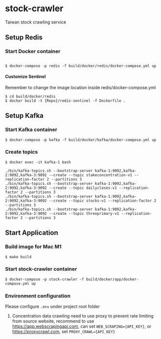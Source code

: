 # stock-crawler

Taiwan stock crawling service

## Setup Redis

### Start Docker container

```

$ docker-compose -p redis -f build/docker/redis/docker-compose.yml up
```

#### Customize Sentinel

Remember to change the image location inside redis/docker-compose.yml

```
$ cd build/docker/redis
$ docker build -t {Repo}/redis-sentinel -f Dockerfile .
```

## Setup Kafka

### Start Kafka container

```
$ docker-compose -p kafka -f build/docker/kafka/docker-compose.yml up
```

### Create topics

```
$ docker exec -it kafka-1 bash

./bin/kafka-topics.sh --bootstrap-server kafka-1:9092,kafka-2:9092,kafka-3:9092 --create --topic stakeconcentration-v1 --replication-factor 2 --partitions 3
./bin/kafka-topics.sh --bootstrap-server kafka-1:9092,kafka-2:9092,kafka-3:9092 --create --topic dailycloses-v1 --replication-factor 2 --partitions 3
./bin/kafka-topics.sh --bootstrap-server kafka-1:9092,kafka-2:9092,kafka-3:9092 --create --topic stocks-v1 --replication-factor 2 --partitions 3
./bin/kafka-topics.sh --bootstrap-server kafka-1:9092,kafka-2:9092,kafka-3:9092 --create --topic threeprimary-v1 --replication-factor 2 --partitions 3
```

## Start Application

### Build image for Mac M1

```
$ make build
```

### Start stock-crawler container

```
$ docker-compose -p stock-crawler -f build/docker/app/docker-compose.yml up
```

### Environment configuration

Please configure `.env` under project root folder

1. Concentration data crawling need to use proxy to prevent rate limiting from source website, recommend to use https://app.webscrapingapi.com,
   can set `WEB_SCRAPING={API_KEY}`, or https://proxycrawl.com, set `PROXY_CRAWL={API_KEY}`
